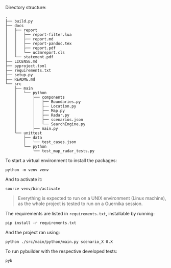 Directory structure:

```
.
├── build.py
├── docs
│   ├── report
│   │   ├── report-filter.lua
│   │   ├── report.md
│   │   ├── report-pandoc.tex
│   │   ├── report.pdf
│   │   └── uc3mreport.cls
│   └── statement.pdf
├── LICENSE.md
├── pyproject.toml
├── requirements.txt
├── setup.py
├── README.md
└── src
    ├── main
    │   └── python
    │       ├── components
    │       │   ├── Boundaries.py
    │       │   ├── Location.py
    │       │   ├── Map.py
    │       │   ├── Radar.py
    │       │   ├── scenarios.json
    │       │   └── SearchEngine.py
    │       ├── main.py
    └── unittest
        ├── data
        │   └── test_cases.json
        └── python
            └── test_map_radar_tests.py
```

To start a virtual environment to install the packages:

```
python -m venv venv
```

And to activate it:

```
source venv/bin/activate
```

> Everything is expected to run on a UNIX environment (Linux machine), as the whole project is tested to run on a Guernika session.

The requirements are listed in `requirements.txt`, installable by running:

```
pip install -r requirements.txt
```

And the project ran using:

```
python ./src/main/python/main.py scenario_X 0.X
```

To run pybuilder with the respective developed tests:

```
pyb
```

